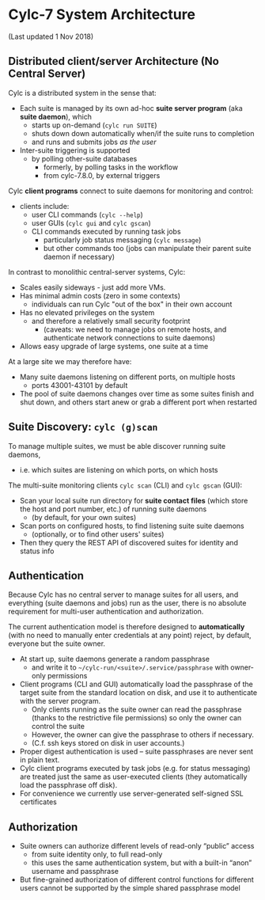 # Cylc-7 System Architecture

(Last updated 1 Nov 2018)

## Distributed client/server Architecture (No Central Server)

Cylc is a distributed system in the sense that:
- Each suite is managed by its own ad-hoc __suite server program__ (aka __suite
  daemon__), which
  - starts up on-demand (`cylc run SUITE`)
  - shuts down down automatically when/if the suite runs to completion
  - and runs and submits jobs *as the user*
- Inter-suite triggering is supported
  - by polling other-suite databases
    - formerly, by polling tasks in the workflow
    - from cylc-7.8.0, by external triggers

Cylc __client programs__ connect to suite daemons for monitoring and control:
- clients include:
  - user CLI commands (`cylc --help`)
  - user GUIs (`cylc gui` and `cylc gscan`)
  - CLI commands executed by running task jobs
    - particularly job status messaging (`cylc message`)
    - but other commands too (jobs can manipulate their parent suite daemon if necessary)

In contrast to monolithic central-server systems, Cylc:
- Scales easily sideways - just add more VMs.
- Has minimal admin costs (zero in some contexts)
  - individuals can run Cylc "out of the box" in their own account
- Has no elevated privileges on the system
  - and therefore a relatively small security footprint
    - (caveats: we need to manage jobs on remote hosts, and authenticate
      network connections to suite daemons)
- Allows easy upgrade of large systems, one suite at a time

At a large site we may therefore have:
- Many suite daemons listening on different ports, on multiple hosts
  - ports 43001-43101 by default
- The pool of suite daemons changes over time as some suites finish and
  shut down, and others start anew or grab a different port when restarted

## Suite Discovery: `cylc (g)scan`

To manage multiple suites, we must be able discover running suite daemons,
- i.e. which suites are listening on which ports, on which hosts

The multi-suite monitoring clients `cylc scan` (CLI) and `cylc gscan` (GUI):
- Scan your local suite run directory for __suite contact files__
  (which store the host and port number, etc.) of running suite daemons
  - (by default, for your own suites)
- Scan ports on configured hosts, to find listening suite suite daemons
  - (optionally, or to find other users' suites)
- Then they query the REST API of discovered suites for identity and status info

## Authentication

Because Cylc has no central server to manage suites for all users, and
everything (suite daemons and jobs) run as the user, there is no absolute
requirement for multi-user authentication and authorization.

The current authentication model is therefore designed to __automatically__
(with no need to manually enter credentials at any point) reject, by default,
everyone but the suite owner.
- At start up, suite daemons generate a random passphrase
  - and write it to `~/cylc-run/<suite>/.service/passphrase` with owner-only
    permissions
- Client programs (CLI and GUI) automatically load the passphrase of the
  target suite from the standard location on disk, and use it to authenticate
  with the server program.
  - Only clients running as the suite owner can read the passphrase (thanks to
  the restrictive file permissions) so only the owner can control the suite
  - However, the owner can give the passphrase to others if necessary.
  - (C.f. ssh keys stored on disk in user accounts.)
- Proper digest authentication is used – suite passphrases are never sent in
  plain text.
- Cylc client programs executed by task jobs (e.g. for status messaging) are
  treated just the same as user-executed clients (they automatically load the
  passphrase off disk).
- For convenience we currently use server-generated self-signed SSL certificates

## Authorization

- Suite owners can authorize different levels of read-only “public” access
  - from suite identity only, to full read-only 
  - this uses the same authentication system, but with a built-in “anon”
    username and passphrase
- But fine-grained authorization of different control functions for different
  users cannot be supported by the simple shared passphrase model



